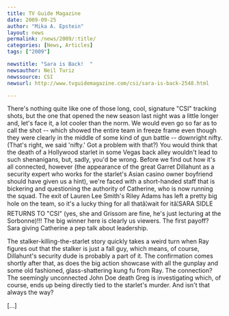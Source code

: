 ```yaml
---
title: TV Guide Magazine
date: 2009-09-25
author: "Mika A. Epstein"
layout: news
permalink: /news/2009/:title/
categories: [News, Articles]
tags: ["2009"]

newstitle: "Sara is Back!  "
newsauthor: Neil Turiz  
newssource: CSI
newsurl: http://www.tvguidemagazine.com/csi/sara-is-back-2548.html  

---
```


There's nothing quite like one of those long, cool, signature "CSI" tracking shots, but the one that opened the new season last night was a little longer and, let's face it, a lot cooler than the norm. We would even go so far as to call the shot -- which showed the entire team in freeze frame even though they were clearly in the middle of some kind of gun battle -- downright nifty. (That's right, we said 'nifty.' Got a problem with that?) You would think that the death of a Hollywood starlet in some Vegas back alley wouldn't lead to such shenanigans, but, sadly, you'd be wrong. Before we find out how it's all connected, however (the appearance of the great Garret Dillahunt as a security expert who works for the starlet's Asian casino owner boyfriend should have given us a hint), we're faced with a short-handed staff that is bickering and questioning the authority of Catherine, who is now running the squad. The exit of Lauren Lee Smith's Riley Adams has left a pretty big hole on the team, so it's a lucky thing for all thatâ¦wait for itâ¦SARA SIDLE RETURNS TO "CSI" (yes, she and Grissom are fine, he's just lecturing at the Sorbonne)!!! The big winner here is clearly us viewers. The first payoff? Sara giving Catherine a pep talk about leadership.

The stalker-killing-the-starlet story quickly takes a weird turn when Ray figures out that the stalker is just a fall guy, which means, of course, Dillahunt's security dude is probably a part of it. The confirmation comes shortly after that, as does the big action showcase with all the gunplay and some old fashioned, glass-shattering kung fu from Ray. The connection? The seemingly unconnected John Doe death Greg is investigating which, of course, ends up being directly tied to the starlet's murder. And isn't that always the way?

[...]  
